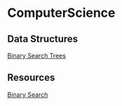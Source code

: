 # ComputerScience

## Data Structures  
[Binary Search Trees](data-structures/BinarySearchTrees.md)  

## Resources
[Binary Search](https://www.youtube.com/watch?v=j5uXyPJ0Pew&t=152s)
